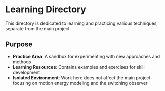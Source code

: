 # Learning Directory

This directory is dedicated to learning and practicing various techniques, separate from the main project.

## Purpose

- **Practice Area**: A sandbox for experimenting with new approaches and methods
- **Learning Resources**: Contains examples and exercises for skill development
- **Isolated Environment**: Work here does not affect the main project focusing on motion energy modeling and the switching observer
